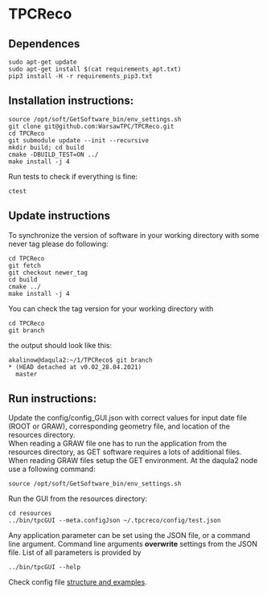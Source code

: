 # TPCReco

## Dependences

```Shell
sudo apt-get update
sudo apt-get install $(cat requirements_apt.txt)
pip3 install -H -r requirements_pip3.txt
```

## Installation instructions:

```Shell
source /opt/soft/GetSoftware_bin/env_settings.sh
git clone git@github.com:WarsawTPC/TPCReco.git
cd TPCReco
git submodule update --init --recursive
mkdir build; cd build
cmake -DBUILD_TEST=ON ../
make install -j 4
```

Run tests to check if everything is fine:

```Shell
ctest
```

## Update instructions

To synchronize the version of software in your working directory with some never tag please do following:

```Shell
cd TPCReco
git fetch
git checkout newer_tag
cd build
cmake ../
make install -j 4
```

You can check the tag version for your working directory with

```Shell
cd TPCReco
git branch
```

the output should look like this:

```Shell
akalinow@daqula2:~/1/TPCReco$ git branch
* (HEAD detached at v0.02_28.04.2021)
  master
```

## Run instructions:

Update the  config/config_GUI.json with correct values for input date file (ROOT or GRAW), corresponding geometry file, and location of the resources directory.  
When reading a GRAW file one has to run the application from the resources directory, as GET software requires a lots of additional files.  
When reading GRAW files setup the GET environment. At the daqula2 node use a following command:

```Shell
source /opt/soft/GetSoftware_bin/env_settings.sh
```

Run the GUI from the resources directory:

```Shell 
cd resources
../bin/tpcGUI --meta.configJson ~/.tpcreco/config/test.json
```

Any application parameter can be set using the JSON file, or a command line argument. Command line arguments **overwrite** settings from the JSON file.
List of all parameters is provided by

```Shell
../bin/tpcGUI --help
```

Check config file [structure and examples](GUI/config/README.md). 

